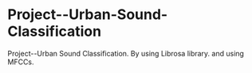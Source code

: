 # Project--Urban-Sound-Classification
Project--Urban Sound Classification.
By using Librosa library.
and using MFCCs.
